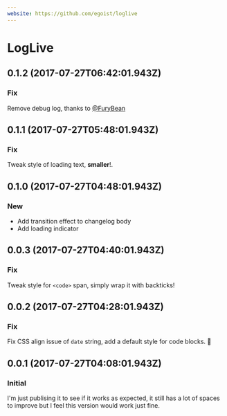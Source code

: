 ```yaml
---
website: https://github.com/egoist/loglive
---
```


# LogLive

## 0.1.2 (2017-07-27T06:42:01.943Z)

### Fix

Remove debug log, thanks to [@FuryBean](https://github.com/furybean)

## 0.1.1 (2017-07-27T05:48:01.943Z)

### Fix

Tweak style of loading text, **smaller**!.

## 0.1.0 (2017-07-27T04:48:01.943Z)

### New

- Add transition effect to changelog body
- Add loading indicator

## 0.0.3 (2017-07-27T04:40:01.943Z)

### Fix

Tweak style for `<code>` span, simply wrap it with backticks!

## 0.0.2 (2017-07-27T04:28:01.943Z)

### Fix

Fix CSS align issue of `date` string, add a default style for code blocks. 💅

## 0.0.1 (2017-07-27T04:08:01.943Z)

### Initial

I'm just publising it to see if it works as expected, it still has a lot of spaces to improve but I feel this version would work just fine.
